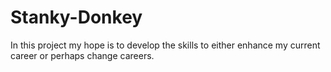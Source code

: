 # Stanky-Donkey

In this project my hope is to develop the skills to either enhance my current career or perhaps change careers.
